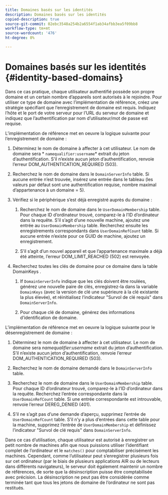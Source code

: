 ```yaml
---
title: Domaines basés sur les identités
description: Domaines basés sur les identités
copied-description: true
source-git-commit: 02ebc3548a254b2a6554f1ab34afbb3ea5f09bb8
workflow-type: tm+mt
source-wordcount: '476'
ht-degree: 0%

---
```


# Domaines basés sur les identités {#identity-based-domains}

Dans ce cas pratique, chaque utilisateur authentifié possède son propre domaine et un certain nombre d’appareils sont autorisés à le rejoindre. Pour utiliser ce type de domaine avec l’implémentation de référence, créez une stratégie spécifiant que l’enregistrement de domaine est requis. Indiquez l’hôte et le port de votre serveur pour l’URL du serveur de domaine et indiquez que l’authentification par nom d’utilisateur/mot de passe est requise.

L’implémentation de référence met en oeuvre la logique suivante pour l’enregistrement de domaine :

1. Déterminez le nom de domaine à affecter à cet utilisateur. Le nom de domaine sera * `namequalifier:username`* extrait du jeton d’authentification. S’il n’existe aucun jeton d’authentification, renvoie l’erreur DOM_AUTHENTICATION_REQUIRED (503).
1. Recherchez le nom de domaine dans le `DomainServerInfo` table. Si aucune entrée n’est trouvée, insérez une entrée dans le tableau (les valeurs par défaut sont une authentification requise, nombre maximal d’appartenance à un domaine = 5).
1. Vérifiez si le périphérique s’est déjà enregistré auprès du domaine :

   1. Recherchez le nom de domaine dans le `UserDomainMembership` table. Pour chaque ID d’ordinateur trouvé, comparez-le à l’ID d’ordinateur dans la requête. S’il s’agit d’une nouvelle machine, ajoutez une entrée au `UserDomainMembership` table. Recherchez ensuite les enregistrements correspondants dans `UserDomainRefCount` table. Si aucune entrée n’existe pour ce GUID de machine, ajoutez un enregistrement.

   1. S’il s’agit d’un nouvel appareil et que l’appartenance maximale a déjà été atteinte, l’erreur DOM_LIMIT_REACHED (502) est renvoyée.

1. Recherchez toutes les clés de domaine pour ce domaine dans la table DomainKeys .

   1. If `DomainServerInfo` indique que les clés doivent être roulées, générez une nouvelle paire de clés, enregistrez-la dans la variable `DomainKeys` (avec la version de clé une supérieure à la clé existante la plus élevée), et réinitialisez l’indicateur &quot;Survol de clé requis&quot; dans `DomainServerInfo`.

   1. Pour chaque clé de domaine, générez des informations d’identification de domaine.

L’implémentation de référence met en oeuvre la logique suivante pour le désenregistrement de domaine :

1. Déterminez le nom de domaine à affecter à cet utilisateur. Le nom de domaine sera *namequalifier:username* extrait du jeton d’authentification. S’il n’existe aucun jeton d’authentification, renvoie l’erreur DOM_AUTHENTICATION_REQUIRED (503).
1. Recherchez le nom de domaine demandé dans le `DomainServerInfo` table.
1. Recherchez le nom de domaine dans le `UserDomainMembership` table. Pour chaque ID d’ordinateur trouvé, comparez-le à l’ID d’ordinateur dans la requête. Recherchez l’entrée correspondante dans la `UserDomainRefCount` table. Si une entrée correspondante est introuvable, renvoie l’erreur DEREG_DENIED (401).

1. S’il ne s’agit pas d’une demande d’aperçu, supprimez l’entrée de `UserDomainRefCount` table. S’il n’y a plus d’entrées dans cette table pour la machine, supprimez l’entrée de `UserDomainMembership` et définissez l’indicateur &quot;Survol de clé requis&quot; dans `DomainServerInfo`.

Dans ce cas d’utilisation, chaque utilisateur est autorisé à enregistrer un petit nombre de machines afin que nous puissions utiliser l’identifiant complet de l’ordinateur et le `matches()` pour comptabiliser précisément les machines. Cependant, comme l’utilisateur peut s’enregistrer plusieurs fois sur cet ordinateur (par le biais de plusieurs applications AIR ou de lecteurs dans différents navigateurs), le serveur doit également maintenir un nombre de références, de sorte que la désinscription puisse être comptabilisée avec précision. La désinscription ne peut pas être considérée comme terminée tant que tous les jetons de domaine de l’ordinateur ne sont pas restitués.
